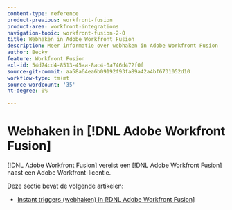 ```yaml
---
content-type: reference
product-previous: workfront-fusion
product-area: workfront-integrations
navigation-topic: workfront-fusion-2-0
title: Webhaken in Adobe Workfront Fusion
description: Meer informatie over webhaken in Adobe Workfront Fusion
author: Becky
feature: Workfront Fusion
exl-id: 54d74cd4-8513-45aa-8ac4-0a746d472f0f
source-git-commit: aa58a64ea6b09192f93fa89a42a4bf6731052d10
workflow-type: tm+mt
source-wordcount: '35'
ht-degree: 0%

---
```


# Webhaken in [!DNL Adobe Workfront Fusion]

[!DNL Adobe Workfront Fusion] vereist een [!DNL Adobe Workfront Fusion] naast een Adobe Workfront-licentie.

Deze sectie bevat de volgende artikelen:

* [Instant triggers (webhaken) in [!DNL Adobe Workfront Fusion]](../../workfront-fusion/webhooks/instant-triggers-webhooks.md)
